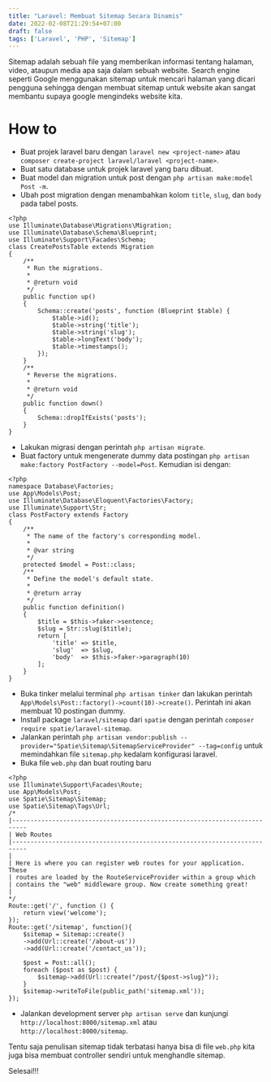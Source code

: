 ```yaml
---
title: "Laravel: Membuat Sitemap Secara Dinamis"
date: 2022-02-08T21:29:54+07:00
draft: false
tags: ['Laravel', 'PHP', 'Sitemap']
---
```


Sitemap adalah sebuah file yang memberikan informasi tentang halaman, video, ataupun media apa saja dalam sebuah website. Search engine seperti Google menggunakan sitemap untuk mencari halaman yang dicari pengguna sehingga dengan membuat sitemap untuk website akan sangat membantu supaya google mengindeks website kita.

# How to
- Buat projek laravel baru dengan `laravel new <project-name>` atau `composer create-project laravel/laravel <project-name>`.
- Buat satu database untuk projek laravel yang baru dibuat.
- Buat model dan migration untuk post dengan `php artisan make:model Post -m`.
- Ubah post migration dengan menambahkan kolom `title`, `slug`, dan `body` pada tabel posts.

```
<?php
use Illuminate\Database\Migrations\Migration;
use Illuminate\Database\Schema\Blueprint;
use Illuminate\Support\Facades\Schema;
class CreatePostsTable extends Migration
{
    /**
     * Run the migrations.
     *
     * @return void
     */
    public function up()
    {
        Schema::create('posts', function (Blueprint $table) {
            $table->id();
            $table->string('title');
            $table->string('slug');
            $table->longText('body');
            $table->timestamps();
        });
    }
    /**
     * Reverse the migrations.
     *
     * @return void
     */
    public function down()
    {
        Schema::dropIfExists('posts');
    }
}
```

- Lakukan migrasi dengan perintah `php artisan migrate`.
- Buat factory untuk mengenerate dummy data postingan `php artisan make:factory PostFactory --model=Post`. Kemudian isi dengan:

```
<?php
namespace Database\Factories;
use App\Models\Post;
use Illuminate\Database\Eloquent\Factories\Factory;
use Illuminate\Support\Str;
class PostFactory extends Factory
{
    /**
     * The name of the factory's corresponding model.
     *
     * @var string
     */
    protected $model = Post::class;
    /**
     * Define the model's default state.
     *
     * @return array
     */
    public function definition()
    {
        $title = $this->faker->sentence;
        $slug = Str::slug($title);
        return [
            'title' => $title,
            'slug'  => $slug,
            'body'  => $this->faker->paragraph(10) 
        ];
    }
}
```

- Buka tinker melalui terminal `php artisan tinker` dan lakukan perintah `App\Models\Post::factory()->count(10)->create()`. Perintah ini akan membuat 10 postingan dummy.
- Install package `laravel/sitemap` dari `spatie` dengan perintah `composer require spatie/laravel-sitemap`.
- Jalankan perintah `php artisan vendor:publish --provider="Spatie\Sitemap\SitemapServiceProvider" --tag=config` untuk memindahkan file `sitemap.php` kedalam konfigurasi laravel.
- Buka file `web.php` dan buat routing baru

```
<?php
use Illuminate\Support\Facades\Route;
use App\Models\Post;
use Spatie\Sitemap\Sitemap;
use Spatie\Sitemap\Tags\Url;
/*
|--------------------------------------------------------------------------
| Web Routes
|--------------------------------------------------------------------------
|
| Here is where you can register web routes for your application. These
| routes are loaded by the RouteServiceProvider within a group which
| contains the "web" middleware group. Now create something great!
|
*/
Route::get('/', function () {
    return view('welcome');
});
Route::get('/sitemap', function(){
    $sitemap = Sitemap::create()
    ->add(Url::create('/about-us'))
    ->add(Url::create('/contact_us'));

    $post = Post::all();
    foreach ($post as $post) {
        $sitemap->add(Url::create("/post/{$post->slug}"));
    }
    $sitemap->writeToFile(public_path('sitemap.xml'));
}); 
```

- Jalankan development server `php artisan serve` dan kunjungi `http://localhost:8000/sitemap.xml` atau `http://localhost:8000/sitemap`.

Tentu saja penulisan sitemap tidak terbatasi hanya bisa di file `web.php` kita juga bisa membuat controller sendiri untuk menghandle sitemap.

Selesai!!!